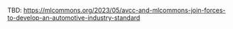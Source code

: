 TBD: https://mlcommons.org/2023/05/avcc-and-mlcommons-join-forces-to-develop-an-automotive-industry-standard
